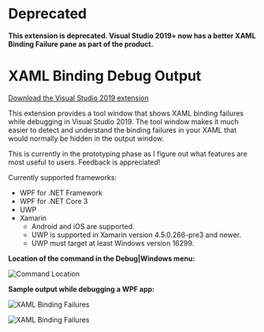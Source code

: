 # Deprecated
**This extension is deprecated. Visual Studio 2019+ now has a better XAML Binding Failure pane as part of the product.**

# XAML Binding Debug Output
[Download the Visual Studio 2019 extension](https://marketplace.visualstudio.com/items?itemName=PeterSpa.XamlBinding)

This extension provides a tool window that shows XAML binding failures while debugging in Visual Studio 2019. The tool window makes it much easier to detect and understand the binding failures in your XAML that would normally be hidden in the output window.

This is currently in the prototyping phase as I figure out what features are most useful to users. Feedback is appreciated!

Currently supported frameworks:
* WPF for .NET Framework
* WPF for .NET Core 3
* UWP
* Xamarin
    * Android and iOS are supported.
    * UWP is supported in Xamarin version 4.5.0.266-pre3 and newer.
    * UWP must target at least Windows version 16299.

**Location of the command in the Debug|Windows menu:**

![Command Location](https://raw.githubusercontent.com/spadapet/xaml-binding-tool/master/XamlBinding/Resources/CommandLocation.png)

**Sample output while debugging a WPF app:**

![XAML Binding Failures](https://raw.githubusercontent.com/spadapet/xaml-binding-tool/master/XamlBinding/Resources/Sample.png)

![XAML Binding Failures](https://raw.githubusercontent.com/spadapet/xaml-binding-tool/master/XamlBinding/Resources/SampleDark.png)
